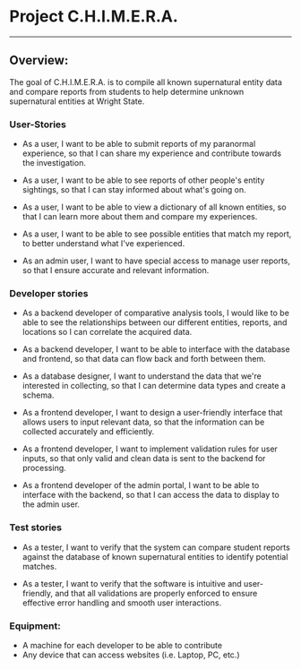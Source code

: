 # Project C.H.I.M.E.R.A.

---

## Overview:

The goal of C.H.I.M.E.R.A. is to compile all known supernatural entity data and compare reports from students to help determine unknown supernatural entities at Wright State.

### User-Stories

- As a user, I want to be able to submit reports of my paranormal experience, so that I can share my experience and contribute towards the investigation.

- As a user, I want to be able to see reports of other people's entity sightings, so that I can stay informed about what's going on.

- As a user, I want to be able to view a dictionary of all known entities, so that I can learn more about them and compare my experiences.

- As a user, I want to be able to see possible entities that match my report, to better understand what I've experienced.

- As an admin user, I want to have special access to manage user reports, so that I ensure accurate and relevant information.

### Developer stories

- As a backend developer of comparative analysis tools, I would like to be able to see the relationships between our different entities, reports, and locations so I can correlate the acquired data.

- As a backend developer, I want to be able to interface with the database and frontend, so that data can flow back and forth between them.

- As a database designer, I want to understand the data that we're interested in collecting, so that I can determine data types and create a schema.

- As a frontend developer, I want to design a user-friendly interface that allows users to input relevant data, so that the information can be collected accurately and efficiently.

- As a frontend developer, I want to implement validation rules for user inputs, so that only valid and clean data is sent to the backend for processing.

- As a frontend developer of the admin portal, I want to be able to interface with the backend, so that I can access the data to display to the admin user.

### Test stories

- As a tester, I want to verify that the system can compare student reports against the database of known supernatural entities to identify potential matches.

- As a tester, I want to verify that the software is intuitive and user-friendly, and that all validations are properly enforced to ensure effective error handling and smooth user interactions.

### Equipment:

- A machine for each developer to be able to contribute
- Any device that can access websites (i.e. Laptop, PC, etc.)
